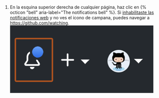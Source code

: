 1. En la esquina superior derecha de cualquier página, haz clic en {% octicon "bell" aria-label="The notifications bell" %}. Si [inhabilitaste las notificaciones web](/enterprise/user/github/receiving-notifications-about-activity-on-github/choosing-the-delivery-method-for-your-notifications) y no ves el icono de campana, puedes navegar a <https://github.com/watching>. ![Notificación que indica cualquier mensaje no leído](/assets/images/help/notifications/notifications_general_existence_indicator.png)
